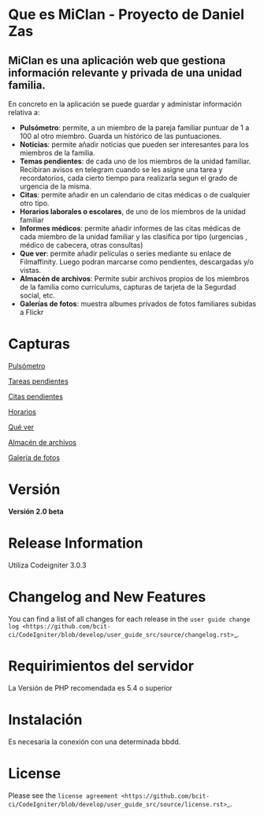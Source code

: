 Que es MiClan - Proyecto de Daniel Zas
==========
MiClan es una aplicación web que gestiona información relevante y privada de una unidad familia.
--------------------


En concreto en la aplicación se puede guardar y administar información relativa a:

* **Pulsómetro**: permite, a un miembro de la pareja familiar puntuar de 1 a 100 al otro miembro. Guarda un histórico de las puntuaciones.
* **Noticias**: permite añadir noticias que pueden ser interesantes para los miembros de la familia.
* **Temas pendientes**: de cada uno de los miembros de la unidad familiar. Recibiran avisos en telegram cuando se les asigne una tarea y recordatorios, cada cierto tiempo para realizarla segun el grado de urgencia de la misma.
* **Citas**: permite añadir en un calendario de citas médicas o de cualquier otro tipo.
* **Horarios laborales o escolares**, de uno de los miembros de la unidad familiar
* **Informes médicos**: permite añadir informes de las citas médicas de cada miembro de la unidad familiar y las clasifica por tipo (urgencias , médico de cabecera, otras consultas)
* **Que ver**: permite añadir películas o series mediante su enlace de Filmaffinity. Luego podran marcarse como pendientes, descargadas y/o vistas.
* **Almacén de archivos**: Permite subir archivos propios de los miembros de la familia como curriculums, capturas de tarjeta de la Segurdad social, etc.
* **Galerías de fotos**: muestra albumes privados de fotos familiares subidas a Flickr



Capturas
==========


<a target="_blank" href="https://i.imgur.com/eODN3dC.jpg"> Pulsómetro</a>

<a target="_blank" href="https://i.imgur.com/k0Itj9l.jpg"> Tareas pendientes</a>

<a target="_blank" href="https://i.imgur.com/UWHnUBN.jpg"> Citas pendientes</a>

<a target="_blank" href="https://i.imgur.com/JSHoSwJ.jpg"> Horarios</a>

<a target="_blank" href="https://i.imgur.com/FZKCpyr.jpg"> Qué ver</a>

<a target="_blank" href="https://i.imgur.com/wIJo1Fm.jpg"> Almacén de archivos</a>

<a target="_blank" href="https://i.imgur.com/IHZTonT.jpg"> Galería de fotos</a>






Versión
==========


**Versión 2.0 beta**


Release Information
==========


Utiliza Codeigniter 3.0.3 

Changelog and New Features
==========


You can find a list of all changes for each release in the `user
guide change log <https://github.com/bcit-ci/CodeIgniter/blob/develop/user_guide_src/source/changelog.rst>`_.


Requirimientos del servidor
==========


La Versión de PHP recomendada es 5.4 o superior


Instalación
==========

Es necesaria la conexión con una determinada bbdd. 



License
==========


Please see the `license
agreement <https://github.com/bcit-ci/CodeIgniter/blob/develop/user_guide_src/source/license.rst>`_.



